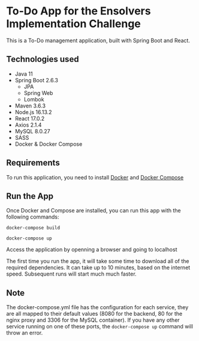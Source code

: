 # To-Do App for the Ensolvers Implementation Challenge

This is a To-Do management application, built with Spring Boot and React.

## Technologies used

- Java 11
- Spring Boot 2.6.3
  - JPA
  - Spring Web
  - Lombok
- Maven 3.6.3
- Node.js 16.13.2
- React 17.0.2
- Axios 2.1.4
- MySQL 8.0.27
- SASS
- Docker & Docker Compose

## Requirements

To run this application, you need to install [Docker](https://docs.docker.com/engine/install/) and [Docker Compose](https://docs.docker.com/compose/install/)

## Run the App

Once Docker and Compose are installed, you can run this app with the following commands:

`docker-compose build`

`docker-compose up`

Access the application by openning a browser and going to localhost

The first time you run the app, it will take some time to download all of the required dependencies. It can take up to 10 minutes, based on the internet speed. Subsequent runs will start much much faster.

## Note

The docker-compose.yml file has the configuration for each service, they are all mapped to their default values (8080 for the backend, 80 for the nginx proxy and 3306 for the MySQL container). If you have any other service running on one of these ports, the `docker-compose up` command will throw an error.
